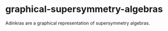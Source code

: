 graphical-supersymmetry-algebras
================================

Adinkras are a graphical representation of supersymmetry algebras.
